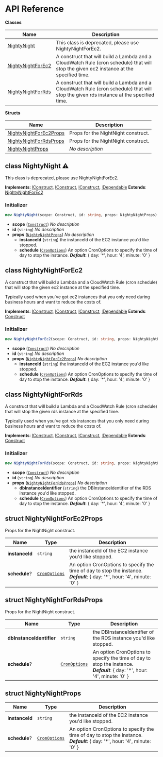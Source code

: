 # API Reference

**Classes**

Name|Description
----|-----------
[NightyNight](#matthewbonig-nightynight-nightynight)|This class is deprecated, please use NightyNightForEc2.
[NightyNightForEc2](#matthewbonig-nightynight-nightynightforec2)|A construct that will build a Lambda and a CloudWatch Rule (cron schedule) that will stop the given ec2 instance at the specified time.
[NightyNightForRds](#matthewbonig-nightynight-nightynightforrds)|A construct that will build a Lambda and a CloudWatch Rule (cron schedule) that will stop the given rds instance at the specified time.


**Structs**

Name|Description
----|-----------
[NightyNightForEc2Props](#matthewbonig-nightynight-nightynightforec2props)|Props for the NightNight construct.
[NightyNightForRdsProps](#matthewbonig-nightynight-nightynightforrdsprops)|Props for the NightNight construct.
[NightyNightProps](#matthewbonig-nightynight-nightynightprops)|*No description*



## class NightyNight ⚠️ <a id="matthewbonig-nightynight-nightynight"></a>

This class is deprecated, please use NightyNightForEc2.

__Implements__: [IConstruct](#constructs-iconstruct), [IConstruct](#aws-cdk-core-iconstruct), [IConstruct](#constructs-iconstruct), [IDependable](#aws-cdk-core-idependable)
__Extends__: [NightyNightForEc2](#matthewbonig-nightynight-nightynightforec2)

### Initializer




```ts
new NightyNight(scope: Construct, id: string, props: NightyNightProps)
```

* **scope** (<code>[Construct](#aws-cdk-core-construct)</code>)  *No description*
* **id** (<code>string</code>)  *No description*
* **props** (<code>[NightyNightProps](#matthewbonig-nightynight-nightynightprops)</code>)  *No description*
  * **instanceId** (<code>string</code>)  the instanceId of the EC2 instance you'd like stopped. 
  * **schedule** (<code>[CronOptions](#aws-cdk-aws-events-cronoptions)</code>)  An option CronOptions to specify the time of day to stop the instance. __*Default*__: { day: '*', hour: '4', minute: '0' }




## class NightyNightForEc2  <a id="matthewbonig-nightynight-nightynightforec2"></a>

A construct that will build a Lambda and a CloudWatch Rule (cron schedule) that will stop the given ec2 instance at the specified time.

Typically used when you've got ec2 instances that you only need during business hours
and want to reduce the costs of.

__Implements__: [IConstruct](#constructs-iconstruct), [IConstruct](#aws-cdk-core-iconstruct), [IConstruct](#constructs-iconstruct), [IDependable](#aws-cdk-core-idependable)
__Extends__: [Construct](#aws-cdk-core-construct)

### Initializer




```ts
new NightyNightForEc2(scope: Construct, id: string, props: NightyNightForEc2Props)
```

* **scope** (<code>[Construct](#aws-cdk-core-construct)</code>)  *No description*
* **id** (<code>string</code>)  *No description*
* **props** (<code>[NightyNightForEc2Props](#matthewbonig-nightynight-nightynightforec2props)</code>)  *No description*
  * **instanceId** (<code>string</code>)  the instanceId of the EC2 instance you'd like stopped. 
  * **schedule** (<code>[CronOptions](#aws-cdk-aws-events-cronoptions)</code>)  An option CronOptions to specify the time of day to stop the instance. __*Default*__: { day: '*', hour: '4', minute: '0' }




## class NightyNightForRds  <a id="matthewbonig-nightynight-nightynightforrds"></a>

A construct that will build a Lambda and a CloudWatch Rule (cron schedule) that will stop the given rds instance at the specified time.

Typically used when you've got rds instances that you only need during business hours
and want to reduce the costs of.

__Implements__: [IConstruct](#constructs-iconstruct), [IConstruct](#aws-cdk-core-iconstruct), [IConstruct](#constructs-iconstruct), [IDependable](#aws-cdk-core-idependable)
__Extends__: [Construct](#aws-cdk-core-construct)

### Initializer




```ts
new NightyNightForRds(scope: Construct, id: string, props: NightyNightForRdsProps)
```

* **scope** (<code>[Construct](#aws-cdk-core-construct)</code>)  *No description*
* **id** (<code>string</code>)  *No description*
* **props** (<code>[NightyNightForRdsProps](#matthewbonig-nightynight-nightynightforrdsprops)</code>)  *No description*
  * **dbInstanceIdentifier** (<code>string</code>)  the DBInstanceIdentifier of the RDS instance you'd like stopped. 
  * **schedule** (<code>[CronOptions](#aws-cdk-aws-events-cronoptions)</code>)  An option CronOptions to specify the time of day to stop the instance. __*Default*__: { day: '*', hour: '4', minute: '0' }




## struct NightyNightForEc2Props  <a id="matthewbonig-nightynight-nightynightforec2props"></a>


Props for the NightNight construct.



Name | Type | Description 
-----|------|-------------
**instanceId** | <code>string</code> | the instanceId of the EC2 instance you'd like stopped.
**schedule**? | <code>[CronOptions](#aws-cdk-aws-events-cronoptions)</code> | An option CronOptions to specify the time of day to stop the instance.<br/>__*Default*__: { day: '*', hour: '4', minute: '0' }



## struct NightyNightForRdsProps  <a id="matthewbonig-nightynight-nightynightforrdsprops"></a>


Props for the NightNight construct.



Name | Type | Description 
-----|------|-------------
**dbInstanceIdentifier** | <code>string</code> | the DBInstanceIdentifier of the RDS instance you'd like stopped.
**schedule**? | <code>[CronOptions](#aws-cdk-aws-events-cronoptions)</code> | An option CronOptions to specify the time of day to stop the instance.<br/>__*Default*__: { day: '*', hour: '4', minute: '0' }



## struct NightyNightProps  <a id="matthewbonig-nightynight-nightynightprops"></a>






Name | Type | Description 
-----|------|-------------
**instanceId** | <code>string</code> | the instanceId of the EC2 instance you'd like stopped.
**schedule**? | <code>[CronOptions](#aws-cdk-aws-events-cronoptions)</code> | An option CronOptions to specify the time of day to stop the instance.<br/>__*Default*__: { day: '*', hour: '4', minute: '0' }



